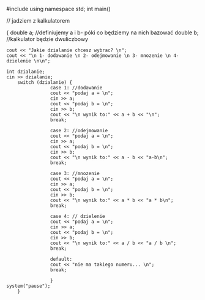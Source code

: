#include <iostream>
using namespace std;
int main()

// jadziem z kalkulatorem

{
	double a;				//definiujemy a i b- póki co będziemy na nich bazować
	double b;				//kalkulator będzie dwuliczbowy

	cout << "Jakie dzialanie chcesz wybrac? \n";
	cout << "\n 1- dodawanie \n 2- odejmowanie \n 3- mnozenie \n 4- dzielenie \n\n";
	
	int dzialanie;
	cin >> dzialanie;
		switch (dzialanie) {
					case 1: //dodawanie
					cout << "podaj a = \n";
					cin >> a;
					cout << "podaj b = \n";
					cin >> b;
					cout << "\n wynik to:" << a + b << "\n";
					break;

					case 2: //odejmowanie
					cout << "podaj a = \n";
					cin >> a;
					cout << "podaj b = \n";
					cin >> b;
					cout << "\n wynik to:" << a - b << "a-b\n";
					break;

					case 3: //mnozenie
					cout << "podaj a = \n";
					cin >> a;
					cout << "podaj b = \n";
					cin >> b;
					cout << "\n wynik to:" << a * b << "a * b\n";
					break;

					case 4: // dzielenie
					cout << "podaj a = \n";
					cin >> a;
					cout << "podaj b = \n";
					cin >> b;
					cout << "\n wynik to:" << a / b << "a / b \n";
					break;

					default:
					cout << "nie ma takiego numeru... \n";
					break;

					}
	system("pause");
		}
